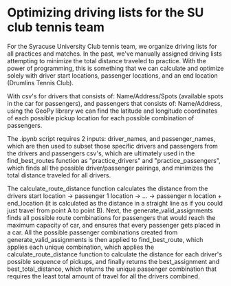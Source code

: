 # Optimizing driving lists for the SU club tennis team

For the Syracuse University Club tennis team, we organize driving lists for all practices and matches. In the past, we've manually assigned driving lists attempting to minimize the total distance traveled to practice. With the power of programming, this is something that we can calculate and optimize solely with driver start locations, passenger locations, and an end location (Drumlins Tennis Club). 

With csv's for drivers that consists of: Name/Address/Spots (available spots in the car for passengers), and passengers that consists of: Name/Address, using the GeoPy library we can find the latitude and longitude coordinates of each possible pickup location for each possible combination of passengers. 

The .ipynb script requires 2 inputs: driver_names, and passenger_names, which are then used to subset those specific drivers and passengers from the drivers and passengers csv's, which are ultimately used in the find_best_routes function as "practice_drivers" and "practice_passengers", which finds all the possible driver/passenger pairings, and minimizes the total distance traveled for all drivers. 

The calculate_route_distance function calculates the distance from the drivers start location -> passenger 1 location -> ... -> passenger n location + end_location (it is calculated as the distance in a straight line as if you could just travel from point A to point B). Next, the generate_valid_assignments finds all possible route combinations for passengers that would reach the maximum capacity of car, and ensures that every passenger gets placed in a car. All the possible passenger combinations created from generate_valid_assignments is then applied to find_best_route, which applies each unique combination, which applies the calculate_route_distance function to calculate the distance for each driver's possible sequence of pickups, and finally returns the best_assignment and best_total_distance, which returns the unique passenger combination that requires the least total amount of travel for all the drivers combined. 
